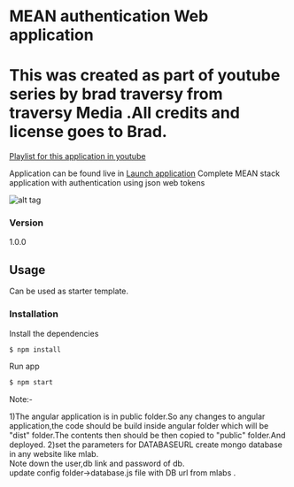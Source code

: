 # MEAN authentication Web application

# This was created as part of youtube series by brad traversy from traversy Media .All credits and license goes to Brad.
<a href="https://www.youtube.com/playlist?list=PLillGF-RfqbZMNtaOXJQiDebNXjVapWPZ">Playlist for this application in youtube</a>

Application can be found live in <a href="https://hidden-waters-33202.herokuapp.com/">Launch application</a>
Complete MEAN stack application with authentication using json web tokens

![alt tag](https://user-images.githubusercontent.com/25265882/28238178-bf9f335a-696b-11e7-8f46-58e2b7bc9d81.png "Home Page")

### Version
1.0.0

## Usage
Can be used as starter template.

### Installation

Install the dependencies

```sh
$ npm install
```
Run app

```sh
$ npm start
```
Note:-

1)The angular application is in public folder.So any changes to angular application,the code should be build inside angular folder which will be  "dist" folder.The contents then should be then copied to "public" folder.And deployed.
2)set the parameters for DATABASEURL
create mongo database in any website like mlab.<br>Note down the user,db link and password of db.<br>
update config folder->database.js file with DB url from mlabs .

